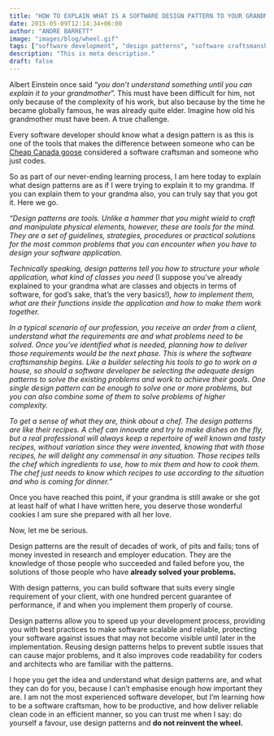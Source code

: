 ```yaml
---
title: "HOW TO EXPLAIN WHAT IS A SOFTWARE DESIGN PATTERN TO YOUR GRANDMA"
date: 2015-05-09T12:14:34+06:00
author: "ANDRE BARRETT"
image: "images/blog/wheel.gif"
tags: ["software development", "design patterns", "software craftsmanship"]
description: "This is meta description."
draft: false
---
```


Albert Einstein once said “_you don’t understand something until you can explain it to your grandmother_”. This must have been difficult for him, not only because of the complexity of his work, but also because by the time he became globally famous, he was already quite elder. Imagine how old his grandmother must have been. A true challenge.

Every software developer should know what a design pattern is as this is one of the tools that makes the difference between someone who can be [Cheap Canada goose](http://www.cheapcanadagooseuk.co.uk) considered a software craftsman and someone who just codes.

So as part of our never-ending learning process, I am here today to explain what design patterns are as if I were trying to explain it to my grandma. If you can explain them to your grandma also, you can truly say that you got it. Here we go.

_“Design patterns are tools. Unlike a hammer that you might wield to craft and manipulate physical elements, however, these are tools for the mind. They are a set of guidelines, strategies, procedures or practical solutions for the most common problems that you can encounter when you have to design your software application._

_Technically speaking, design patterns tell you how to structure your whole application, what kind of classes you need_ (I suppose you’ve already explained to your grandma what are classes and objects in terms of software, for god’s sake, that’s the very basics!)_, how to implement them, what are their functions inside the application and how to make them work together._

_In a typical scenario of our profession, you receive an order from a client, understand what the requirements are and what problems need to be solved. Once you’ve identified what is needed, planning how to deliver those requirements would be the next phase. This is where the software craftsmanship begins. Like a builder selecting his tools to go to work on a house, so should a software developer be selecting the adequate design patterns to solve the existing problems and work to achieve their goals. One single design pattern can be enough to solve one or more problems, but you can also combine some of them to solve problems of higher complexity._

_To get a sense of what they are, think about a chef. The design patterns are like their recipes. A chef can innovate and try to make dishes on the fly, but a real professional will always keep a repertoire of well known and tasty recipes, without variation since they were invented, knowing that with those recipes, he will delight any commensal in any situation. Those recipes tells the chef which ingredients to use, how to mix them and how to cook them. The chef just needs to know which recipes to use according to the situation and who is coming for dinner.”_

Once you have reached this point, if your grandma is still awake or she got at least half of what I have written here, you deserve those wonderful cookies I am sure she prepared with all her love.

Now, let me be serious.

Design patterns are the result of decades of work, of pits and fails; tons of money invested in research and employer education. They are the knowledge of those people who succeeded and failed before you, the solutions of those people who have **already solved your problems.**

With design patterns, you can build software that suits every single requirement of your client, with one hundred percent guarantee of performance, if and when you implement them properly of course.

Design patterns allow you to speed up your development process, providing you with best practices to make software scalable and reliable, protecting your software against issues that may not become visible until later in the implementation. Reusing design patterns helps to prevent subtle issues that can cause major problems, and it also improves code readability for coders and architects who are familiar with the patterns.

I hope you get the idea and understand what design patterns are, and what they can do for you, because I can’t emphasise enough how important they are. I am not the most experienced software developer, but I’m learning how to be a software craftsman, how to be productive, and how deliver reliable clean code in an efficient manner, so you can trust me when I say: do yourself a favour, use design patterns and **do not reinvent the wheel.**
